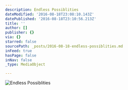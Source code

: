 ```yaml
---
description: Endless Possiblities
dateModified: '2016-08-18T23:08:10.143Z'
datePublished: '2016-08-18T23:10:56.213Z'
title: ''
author: []
publisher: {}
via: {}
starred: false
sourcePath: _posts/2016-08-18-endless-possiblities.md
inFeed: true
hasPage: false
inNav: false
_type: MediaObject

---
```

![Endless Possiblities](https://the-grid-user-content.s3-us-west-2.amazonaws.com/6ae87c1f-0b45-44a5-93b6-e4ccdf3e19d9.jpg)